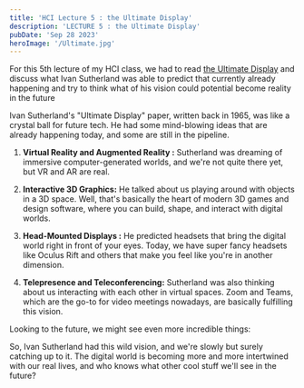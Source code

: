 ```yaml
---
title: 'HCI Lecture 5 : the Ultimate Display'
description: 'LECTURE 5 : the Ultimate Display'
pubDate: 'Sep 28 2023'
heroImage: '/Ultimate.jpg'
---
```


For this 5th lecture of my HCI class, we had to read <a href="http://worrydream.com/refs/Sutherland%20-%20The%20Ultimate%20Display.pdf">the Ultimate Display</a> and discuss what Ivan Sutherland was able to predict that currently already happening and try to think what of his vision could potential become reality in the future



Ivan Sutherland's "Ultimate Display" paper, written back in 1965, was like a crystal ball for future tech. He had some mind-blowing ideas that are already happening today, and some are still in the pipeline.

1. **Virtual Reality and Augmented Reality :** Sutherland was dreaming of immersive computer-generated worlds, and we're not quite there yet, but VR and AR are real.

2. **Interactive 3D Graphics:** He talked about us playing around with objects in a 3D space. Well, that's basically the heart of modern 3D games and design software, where you can build, shape, and interact with digital worlds.

3. **Head-Mounted Displays :** He predicted headsets that bring the digital world right in front of your eyes. Today, we have super fancy headsets like Oculus Rift and others that make you feel like you're in another dimension.

4. **Telepresence and Teleconferencing:** Sutherland was also thinking about us interacting with each other in virtual spaces. Zoom and Teams, which are the go-to for video meetings nowadays, are basically fulfilling this vision.

Looking to the future, we might see even more incredible things:



So, Ivan Sutherland had this wild vision, and we're slowly but surely catching up to it. The digital world is becoming more and more intertwined with our real lives, and who knows what other cool stuff we'll see in the future?
